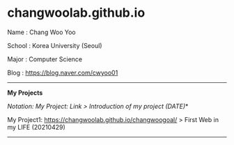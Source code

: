 # changwoolab.github.io
Name : Chang Woo Yoo

School : Korea University (Seoul)

Major : Computer Science

Blog : https://blog.naver.com/cwyoo01
________________________________________________________________________________

**My Projects**

**Notation: My Project*: Link > Introduction of my project (DATE)**

My Project1: https://changwoolab.github.io/changwoogoal/ > First Web in my LIFE (20210429)

________________________________________________________________________________
